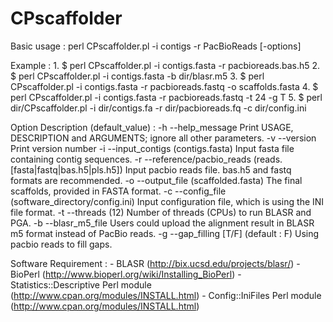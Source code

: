# CPscaffolder


Basic usage : perl CPscaffolder.pl -i contigs -r PacBioReads [-options]

  Example : 
       1. $ perl CPscaffolder.pl -i contigs.fasta -r pacbioreads.bas.h5
       2. $ perl CPscaffolder.pl -i contigs.fasta -b dir/blasr.m5 
       3. $ perl CPscaffolder.pl -i contigs.fasta -r pacbioreads.fastq -o scaffolds.fasta
       4. $ perl CPscaffolder.pl -i contigs.fasta -r pacbioreads.fastq -t 24 -g T 
       5. $ perl dir/CPscaffolder.pl -i dir/contigs.fa -r dir/pacbioreads.fq -c dir/config.ini 

  Option Description (default_value) :
       -h --help_message
            Print USAGE, DESCRIPTION and ARGUMENTS; ignore all other parameters.
       -v --version
            Print version number
       -i --input_contigs (contigs.fasta)
            Input fasta file containing contig sequences.
       -r --reference/pacbio_reads (reads.[fasta|fastq|bas.h5|pls.h5])
            Input pacbio reads file.
            bas.h5 and fastq formats are recommended.
       -o --output_file   (scaffolded.fasta)
            The final scaffolds, provided in FASTA format.
       -c --config_file   (software_directory/config.ini)
            Input configuration file, which is using the INI file format. 
       -t --threads (12)
            Number of threads (CPUs) to run BLASR and PGA.
       -b --blasr_m5_file
            Users could upload the alignment result in BLASR m5 format instead of PacBio reads.
       -g --gap_filling [T/F] (default : F)
            Using pacbio reads to fill gaps.

   Software Requirement :
       - BLASR (http://bix.ucsd.edu/projects/blasr/)
       - BioPerl (http://www.bioperl.org/wiki/Installing_BioPerl)
       - Statistics::Descriptive Perl module (http://www.cpan.org/modules/INSTALL.html)
       - Config::IniFiles Perl module (http://www.cpan.org/modules/INSTALL.html)
